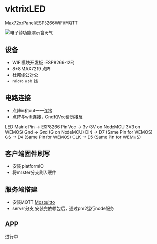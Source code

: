 # vktrixLED
Max72xxPanel\ESP8266WiFi\MQTT

![电子钟功能演示含天气](/assets/ikle_led_clock.gif)

## 设备

- WIFI模块开发板 (ESP8266-12E)
- 8*8 MAX7219 点阵
- 杜邦线公对公
- micro usb 线

## 电路连接
- 点阵in和out一一连接
- 点阵与wifi连接，Gnd和Vcc请勿接反

LED Matrix Pin -> ESP8266 Pin
Vcc            -> 3v  (3V on NodeMCU 3V3 on WEMOS)
Gnd            -> Gnd (G on NodeMCU)
DIN            -> D7  (Same Pin for WEMOS)
CS             -> D4  (Same Pin for WEMOS)
CLK            -> D5  (Same Pin for WEMOS)

## 客户端固件刷写
- 安装 platformIO
- 将master分支刷入硬件

## 服务端搭建
- 安装MQTT
[Mosquitto](https://mosquitto.org)
- server分支
安装完依赖包后，通过pm2运行node服务

## APP
进行中
